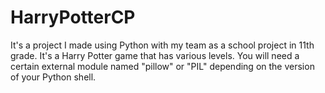 # HarryPotterCP
It's a project I made using Python with my team as a school project in 11th grade. It's a Harry Potter game that has various levels.
You will need a certain external module named "pillow" or "PIL" depending on the version of your Python shell.

